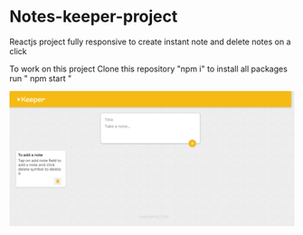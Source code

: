 # Notes-keeper-project
Reactjs project fully responsive to create instant note and delete notes on a click

To work on this project
Clone this repository 
"npm i" to install all packages 
run " npm start "



![Screenshot](screenshot.jpg)
